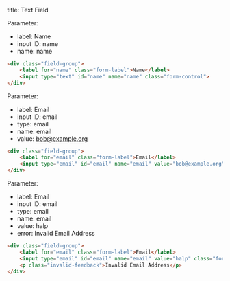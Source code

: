 title: Text Field

Parameter:
* label: Name
* input ID: name
* name: name

```html
<div class="field-group">
    <label for="name" class="form-label">Name</label>
    <input type="text" id="name" name="name" class="form-control">
</div>
```

Parameter:
* label: Email
* input ID: email
* type: email
* name: email
* value: bob@example.org

```html
<div class="field-group">
    <label for="email" class="form-label">Email</label>
    <input type="email" id="email" name="email" value="bob@example.org" class="form-control">
</div>
```

Parameter:
* label: Email
* input ID: email
* type: email
* name: email
* value: halp
* error: Invalid Email Address

```html
<div class="field-group">
    <label for="email" class="form-label">Email</label>
    <input type="email" id="email" name="email" value="halp" class="form-control is-invalid">
    <p class="invalid-feedback">Invalid Email Address</p>
</div>
```
